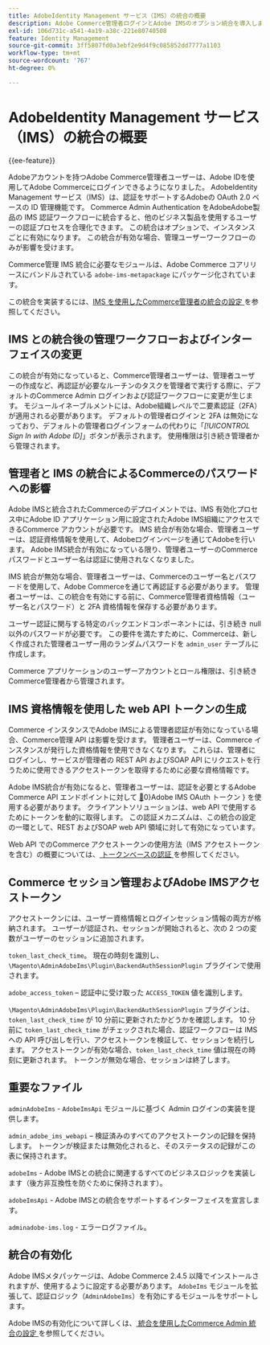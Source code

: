```yaml
---
title: AdobeIdentity Management サービス（IMS）の統合の概要
description: Adobe Commerce管理者ログインとAdobe IMSのオプション統合を導入します
exl-id: 106d731c-a541-4a19-a38c-221e80740508
feature: Identity Management
source-git-commit: 3ff5807fd0a3ebf2e9d4f9c085852dd7777a1103
workflow-type: tm+mt
source-wordcount: '767'
ht-degree: 0%

---
```


# AdobeIdentity Management サービス（IMS）の統合の概要

{{ee-feature}}

Adobeアカウントを持つAdobe Commerce管理者ユーザーは、Adobe IDを使用してAdobe Commerceにログインできるようになりました。 AdobeIdentity Management サービス（IMS）は、認証をサポートするAdobeの OAuth 2.0 ベースの ID 管理機能です。 Commerce Admin Authentication をAdobeAdobe製品の IMS 認証ワークフローに統合すると、他のビジネス製品を使用するユーザーの認証プロセスを合理化できます。 この統合はオプションで、インスタンスごとに有効になります。 この統合が有効な場合、管理ユーザーワークフローのみが影響を受けます。 

Commerce管理 IMS 統合に必要なモジュールは、Adobe Commerce コアリリースにバンドルされている `adobe-ims-metapackage` にパッケージ化されています。

この統合を実装するには、[IMS を使用したCommerce管理者の統合の設定 ](./adobe-ims-config.md) を参照してください。

## IMS との統合後の管理ワークフローおよびインターフェイスの変更

この統合が有効になっていると、Commerce管理者ユーザーは、管理者ユーザーの作成など、再認証が必要なルーチンのタスクを管理者で実行する際に、デフォルトのCommerce Admin ログインおよび認証ワークフローに変更が生じます。 モジュールイネーブルメントには、Adobe組織レベルで二要素認証（2FA）が適用される必要があります。 デフォルトの管理者ログインと 2FA は無効になっており、デフォルトの管理者ログインフォームの代わりに「_[!UICONTROL Sign In with Adobe ID]_」ボタンが表示されます。 使用権限は引き続き管理者から管理されます。

## 管理者と IMS の統合によるCommerceのパスワードへの影響

Adobe IMSと統合されたCommerceのデプロイメントでは、IMS 有効化プロセス中にAdobe ID アプリケーション用に設定されたAdobe IMS組織にアクセスできるCommerce アカウントが必要です。  IMS 統合が有効な場合、管理者ユーザーは、認証資格情報を使用して、Adobeログインページを通じてAdobeを行います。 Adobe IMS統合が有効になっている限り、管理者ユーザーのCommerce パスワードとユーザー名は認証に使用されなくなりました。

IMS 統合が無効な場合、管理者ユーザーは、Commerceのユーザー名とパスワードを使用して、Adobe Commerceを通じて再認証する必要があります。 管理者ユーザーは、この統合を有効にする前に、Commerce管理者資格情報（ユーザー名とパスワード）と 2FA 資格情報を保存する必要があります。

ユーザー認証に関与する特定のバックエンドコンポーネントには、引き続き null 以外のパスワードが必要です。 この要件を満たすために、Commerceは、新しく作成された管理者ユーザー用のランダムパスワードを `admin_user` テーブルに作成します。

Commerce アプリケーションのユーザーアカウントとロール権限は、引き続きCommerce管理者から管理されます。


## IMS 資格情報を使用した web API トークンの生成

Commerce インスタンスでAdobe IMSによる管理者認証が有効になっている場合、Commerce管理 API は影響を受けます。 管理者ユーザーは、Commerce インスタンスが発行した資格情報を使用できなくなります。 これらは、管理者にログインし、サービスが管理者の REST API およびSOAP API にリクエストを行うために使用できるアクセストークンを取得するために必要な資格情報です。

Adobe IMS統合が有効になると、管理者ユーザーは、認証を必要とするAdobe Commerce API エンドポイントに対して [&#128279;](https://developer.adobe.com/developer-console/docs/guides/authentication/OAuthIntegration/)0&rbrace;Adobe IMS OAuth トークン &rbrace; を使用する必要があります。 クライアントソリューションは、web API で使用するためにトークンを動的に取得します。 この認証メカニズムは、この統合の設定の一環として、REST およびSOAP web API 領域に対して有効になっています。

Web API でのCommerce アクセストークンの使用方法（IMS アクセストークンを含む）の概要については、[ トークンベースの認証 ](https://developer.adobe.com/commerce/webapi/get-started/authentication/gs-authentication-token/) を参照してください。

## Commerce セッション管理およびAdobe IMSアクセストークン

アクセストークンには、ユーザー資格情報とログインセッション情報の両方が格納されます。 ユーザーが認証され、セッションが開始されると、次の 2 つの変数がユーザーのセッションに追加されます。

`token_last_check_time`。 現在の時刻を識別し、`\Magento\AdminAdobeIms\Plugin\BackendAuthSessionPlugin` プラグインで使用されます。

`adobe_access_token` – 認証中に受け取った `ACCESS_TOKEN` 値を識別します。

`\Magento\AdminAdobeIms\Plugin\BackendAuthSessionPlugin` プラグインは、`token_last_check_time` が 10 分前に更新されたかどうかを確認します。 10 分前に `token_last_check_time` がチェックされた場合、認証ワークフローは IMS への API 呼び出しを行い、アクセストークンを検証して、セッションを続行します。 アクセストークンが有効な場合、`token_last_check_time` 値は現在の時刻に更新されます。 トークンが無効な場合、セッションは終了します。

## 重要なファイル

`adminAdobeIms` - `AdobeImsApi` モジュールに基づく Admin ログインの実装を提供します。

`admin_adobe_ims_webapi` – 検証済みのすべてのアクセストークンの記録を保持します。 トークンが検証または無効化されると、そのステータスの記録がこの表に保持されます。

`adobeIms` - Adobe IMSとの統合に関連するすべてのビジネスロジックを実装します（後方非互換性を防ぐために保持されます）。

`adobeImsApi` - Adobe IMSとの統合をサポートするインターフェイスを宣言します。

`adminadobe-ims.log` - エラーログファイル。

## 統合の有効化

Adobe IMSメタパッケージは、Adobe Commerce 2.4.5 以降でインストールされますが、使用するように設定する必要があります。 `AdobeIms` モジュールを拡張して、認証ロジック（`AdminAdobeIms`）を有効にするモジュールをサポートします。

Adobe IMSの有効化について詳しくは、[ 統合を使用したCommerce Admin 統合の設定 ](./adobe-ims-config.md) を参照してください。
